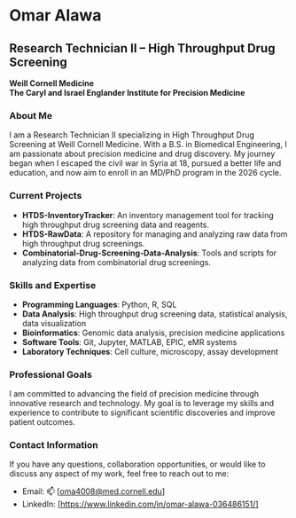 # Omar Alawa

## Research Technician II – High Throughput Drug Screening

**Weill Cornell Medicine**  
**The Caryl and Israel Englander Institute for Precision Medicine**

### About Me

I am a Research Technician II specializing in High Throughput Drug Screening at Weill Cornell Medicine. With a B.S. in Biomedical Engineering, I am passionate about precision medicine and drug discovery. My journey began when I escaped the civil war in Syria at 18, pursued a better life and education, and now aim to enroll in an MD/PhD program in the 2026 cycle.

### Current Projects

- **HTDS-InventoryTracker**: An inventory management tool for tracking high throughput drug screening data and reagents.
- **HTDS-RawData**: A repository for managing and analyzing raw data from high throughput drug screenings.
- **Combinatorial-Drug-Screening-Data-Analysis**: Tools and scripts for analyzing data from combinatorial drug screenings.

### Skills and Expertise

- **Programming Languages**: Python, R, SQL
- **Data Analysis**: High throughput drug screening data, statistical analysis, data visualization
- **Bioinformatics**: Genomic data analysis, precision medicine applications
- **Software Tools**: Git, Jupyter, MATLAB, EPIC, eMR systems
- **Laboratory Techniques**: Cell culture, microscopy, assay development

### Professional Goals

I am committed to advancing the field of precision medicine through innovative research and technology. My goal is to leverage my skills and experience to contribute to significant scientific discoveries and improve patient outcomes.


### Contact Information

If you have any questions, collaboration opportunities, or would like to discuss any aspect of my work, feel free to reach out to me:

- Email: 📫 [oma4008@med.cornell.edu]
- LinkedIn: [https://www.linkedin.com/in/omar-alawa-036486151/]
